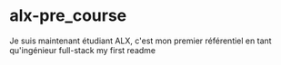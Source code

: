 # alx-pre_course
Je suis maintenant étudiant ALX, c'est mon premier référentiel en tant qu'ingénieur full-stack
my first readme
